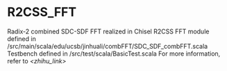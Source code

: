 # R2CSS_FFT
Radix-2 combined SDC-SDF FFT realized in Chisel
R2CSS FFT module defined in /src/main/scala/edu/ucsb/jinhuali/combFFT/SDC_SDF_combFFT.scala
Testbench defined in /src/test/scala/BasicTest.scala
For more information, refer to *<zhihu_link>*
